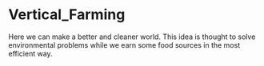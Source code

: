 # Vertical_Farming
Here we can make a better and cleaner world. This idea is thought to solve environmental problems while we earn some food sources in the most efficient way.
